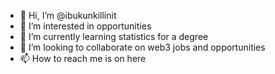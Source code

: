 - 👋 Hi, I’m @ibukunkillinit
- 👀 I’m interested in opportunities
- 🌱 I’m currently learning statistics for a degree
- 💞️ I’m looking to collaborate on web3 jobs and opportunities
- 📫 How to reach me is on here

<!---
ibukunkillinit/ibukunkillinit is a ✨ special ✨ repository because its `README.md` (this file) appears on your GitHub profile.
You can click the Preview link to take a look at your changes.
--->
